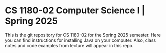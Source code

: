# CS 1180-02 Computer Science I | Spring 2025

This is the git repository for CS 1180-02 for the Spring 2025 semester. Here you can find instructions for installing Java on your computer. Also, class notes and code examples from lecture will appear in this repo.